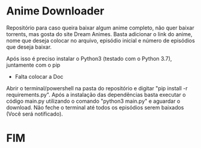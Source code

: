 # Anime Downloader

Repositório para caso queira baixar algum anime completo, não quer baixar torrents, mas gosta do site Dream Animes.
Basta adicionar o link do anime, nome que deseja colocar no arquivo, episódio inicial e número de episódios que deseja baixar.

Após isso é preciso instalar o Python3 (testado com o Python 3.7), juntamente com o pip
* Falta colocar a Doc

Abrir o terminal/powershell na pasta do repositório e digitar "pip install -r requirements.py".
Após a instalação das dependências basta executar o código main.py utilizando o comando "python3 main.py" e aguardar o download.
Não feche o terminal até todos os episódios serem baixados (Você será notificado).

# FIM